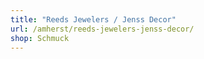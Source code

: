 ```yaml
---
title: "Reeds Jewelers / Jenss Decor"
url: /amherst/reeds-jewelers-jenss-decor/
shop: Schmuck
---
```

